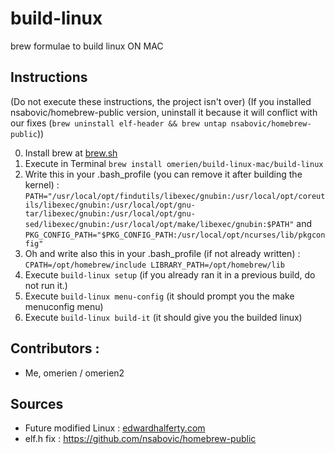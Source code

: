# build-linux
brew formulae to build linux ON MAC

## Instructions

(Do not execute these instructions, the project isn't over)
(If you installed nsabovic/homebrew-public version, uninstall it because it will conflict with our fixes (`brew uninstall elf-header && brew untap nsabovic/homebrew-public`))

0. Install brew at [brew.sh](https://brew.sh)
1. Execute in Terminal `brew install omerien/build-linux-mac/build-linux`
2. Write this in your .bash_profile (you can remove it after building the kernel) : `PATH="/usr/local/opt/findutils/libexec/gnubin:/usr/local/opt/coreutils/libexec/gnubin:/usr/local/opt/gnu-tar/libexec/gnubin:/usr/local/opt/gnu-sed/libexec/gnubin:/usr/local/opt/make/libexec/gnubin:$PATH"` and `PKG_CONFIG_PATH="$PKG_CONFIG_PATH:/usr/local/opt/ncurses/lib/pkgconfig"`
3. Oh and write also this in your .bash_profile (if not already written) : ```CPATH=/opt/homebrew/include
LIBRARY_PATH=/opt/homebrew/lib```
4. Execute `build-linux setup` (if you already ran it in a previous build, do not run it.)
5. Execute `build-linux menu-config` (it should prompt you the make menuconfig menu)
6. Execute `build-linux build-it` (it should give you the builded linux)

## Contributors :

- Me, omerien / omerien2

## Sources

- Future modified Linux : [edwardhalferty.com](https://edwardhalferty.com/2021/12/11/configuring-the-linux-kernel-from-macos/)
- elf.h fix : https://github.com/nsabovic/homebrew-public

